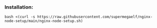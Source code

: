 ### Installation:

```
bash <(curl -s https://raw.githubusercontent.com/supermegaelf/nginx-node-setup/main/nginx-node-setup.sh)
```
